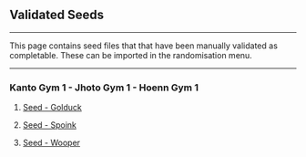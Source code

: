 ## Validated Seeds

---

This page contains seed files that that have been manually validated as completable. These can be imported in the randomisation menu.

---

### Kanto Gym 1  -  Jhoto Gym 1  -  Hoenn Gym 1

1. <a href="https://kittypboxx.github.io/GBAXG/Seeds/1_1_1/F1_C1_E1_golduck.json" download>Seed - Golduck</a>

2. <a href="https://kittypboxx.github.io/GBAXG/Seeds/1_1_1/F1_C1_E1_spoink.json" download>Seed - Spoink</a>

3. <a href="https://kittypboxx.github.io/GBAXG/Seeds/1_1_1/F1_C1_E1_wooper.json" download>Seed - Wooper</a>